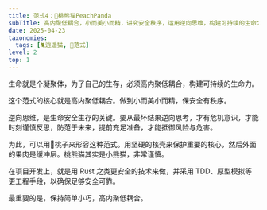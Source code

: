 ```yaml
---
title: 范式4：🍑桃熊猫PeachPanda
subTitle: 高内聚低耦合，小而美小而精，讲究安全秩序，运用逆向思维，构建可持续的生命力
date: 2025-04-23
taxonomies:
  tags: [🐈逍遥猫, 💛范式]
level: 2
top: 1
---
```


生命就是个凝聚体，为了自己的生存，必须高内聚低耦合，构建可持续的生命力。

这个范式的核心就是高内聚低耦合。做到小而美小而精，保安全有秩序。

逆向思维，是生命安全生存的关键。要从最坏结果逆向思考，才有危机意识，才能时刻谨慎反思，防范于未来，提前充足准备，才能抵御风险与危害。

为此，可以用🍑桃子来形容这种范式。用坚硬的核壳来保护重要的核心，然后外面的果肉是缓冲层。桃熊猫其实是小熊猫，非常谨慎。

在项目开发上，就是用 Rust 之类更安全的技术来做，并采用 TDD、原型模拟等更工程手段，以确保足够安全可靠。

最重要的是，保持简单小巧，高内聚低耦合。
